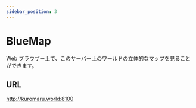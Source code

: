 ```yaml
---
sidebar_position: 3
---
```


# BlueMap

Web ブラウザー上で、このサーバー上のワールドの立体的なマップを見ることができます。

## URL

http://kuromaru.world:8100